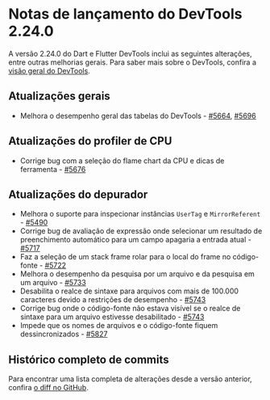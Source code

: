 # Notas de lançamento do DevTools 2.24.0

A versão 2.24.0 do Dart e Flutter DevTools inclui as seguintes
alterações, entre outras melhorias gerais. Para saber mais sobre
o DevTools, confira a [visão geral do DevTools](https://docs.flutter.dev/tools/devtools).

## Atualizações gerais

* Melhora o desempenho geral das tabelas do DevTools -
  [#5664](https://github.com/flutter/devtools/pull/5664),
  [#5696](https://github.com/flutter/devtools/pull/5696)

## Atualizações do profiler de CPU

* Corrige bug com a seleção do flame chart da CPU e dicas de ferramenta -
  [#5676](https://github.com/flutter/devtools/pull/5676)

## Atualizações do depurador

* Melhora o suporte para inspecionar instâncias `UserTag` e
  `MirrorReferent` -
  [#5490](https://github.com/flutter/devtools/pull/5490)
* Corrige bug de avaliação de expressão onde selecionar um resultado de
  preenchimento automático para um campo apagaria a entrada atual -
  [#5717](https://github.com/flutter/devtools/pull/5717)
* Faz a seleção de um stack frame rolar para o local do frame no código-fonte -
  [#5722](https://github.com/flutter/devtools/pull/5722)
* Melhora o desempenho da pesquisa por um arquivo e da pesquisa em um arquivo -
  [#5733](https://github.com/flutter/devtools/pull/5733)
* Desabilita o realce de sintaxe para arquivos com mais de 100.000
  caracteres devido a restrições de desempenho -
  [#5743](https://github.com/flutter/devtools/pull/5743)
* Corrige bug onde o código-fonte não estava visível se o realce de
  sintaxe para um arquivo estivesse desabilitado -
  [#5743](https://github.com/flutter/devtools/pull/5743)
* Impede que os nomes de arquivos e o código-fonte fiquem dessincronizados -
  [#5827](https://github.com/flutter/devtools/pull/5827)

## Histórico completo de commits

Para encontrar uma lista completa de alterações desde a versão
anterior, confira [o diff no GitHub](https://github.com/flutter/devtools/compare/v2.23.1...v2.24.0).
